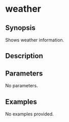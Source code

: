 # weather

## Synopsis

Shows weather information.

## Description



## Parameters
No parameters.
## Examples
No examples provided.
